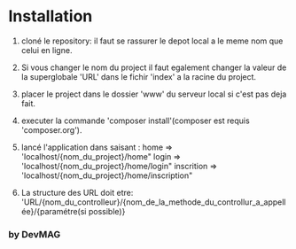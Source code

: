# Installation 
1) cloné le repository: il faut se rassurer le depot local a le meme nom que celui en ligne.

2) Si vous changer le nom du project il faut egalement changer la valeur de la superglobale 'URL' dans le fichir 'index' a la racine du project.

3) placer le project dans le dossier 'www' du serveur local si c'est pas deja fait.

4) executer la commande 'composer install'(composer est requis 'composer.org').

5) lancé l'application dans saisant : 
    home => 'localhost/{nom_du_project}/home"
    login => 'localhost/{nom_du_project}/home/login"
    inscrition => 'localhost/{nom_du_project}/home/inscription"

6) La structure des URL doit etre: 'URL/{nom_du_controlleur}/{nom_de_la_methode_du_controllur_a_appellée}/{paramétre(si possible)} 

### by DevMAG